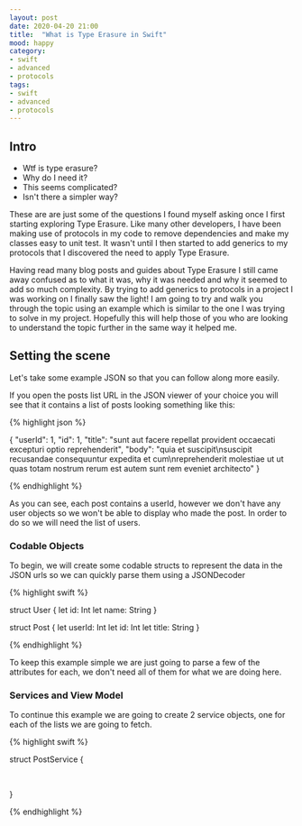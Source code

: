 ```yaml
---
layout: post
date: 2020-04-20 21:00
title:  "What is Type Erasure in Swift"
mood: happy
category: 
- swift
- advanced
- protocols
tags:
- swift
- advanced
- protocols
---
```


## Intro

- Wtf is type erasure?
- Why do I need it?
- This seems complicated?
- Isn't there a simpler way?

These are are just some of the questions I found myself asking once I first starting exploring Type Erasure. Like many other developers, I have been making use of protocols in my code to remove dependencies and make my classes easy to unit test. It wasn't until I then started to add generics to my protocols that I discovered the need to apply Type Erasure.

Having read many blog posts and guides about Type Erasure I still came away confused as to what it was, why it was needed and why it seemed to add so much complexity. By trying to add generics to protocols in a project I was working on I finally saw the light! I am going to try and walk you through the topic using an example which is similar to the one I was trying to solve in my project. Hopefully this will help those of you who are looking to understand the topic further in the same way it helped me.

## Setting the scene

Let's take some example JSON so that you can follow along more easily.

[Users List]: https://jsonplaceholder.typicode.com/users
[Posts List]: https://jsonplaceholder.typicode.com/posts

If you open the posts list URL in the JSON viewer of your choice you will see that it contains a list of posts looking something like this:

{% highlight json %}

{
    "userId": 1,
    "id": 1,
    "title": "sunt aut facere repellat provident occaecati excepturi optio reprehenderit",
    "body": "quia et suscipit\nsuscipit recusandae consequuntur expedita et cum\nreprehenderit molestiae ut ut quas totam nostrum rerum est autem sunt rem eveniet architecto"
}

{% endhighlight %}

As you can see, each post contains a userId, however we don't have any user objects so we won't be able to display who made the post. In order to do so we will need the list of users.

### Codable Objects

To begin, we will create some codable structs to represent the data in the JSON urls so we can quickly parse them using a JSONDecoder

{% highlight swift %}

struct User {
    let id: Int
    let name: String
}

struct Post {
    let userId: Int
    let id: Int
    let title: String
}

{% endhighlight %}

To keep this example simple we are just going to parse a few of the attributes for each, we don't need all of them for what we are doing here.

### Services and View Model

To continue this example we are going to create 2 service objects, one for each of the lists we are going to fetch.

{% highlight swift %}

struct PostService {

​	

}

{% endhighlight %}

